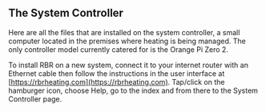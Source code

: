 ## The System Controller

Here are all the files that are installed on the system controller, a small computer located in the premises where heating is being managed. The only controller model currently catered for is the Orange Pi Zero 2.

To install RBR on a new system, connect it to your internet router with an Ethernet cable then follow the instructions in the user interface at [https://rbrheating.com](https://rbrheating.com). Tap/click on the hamburger icon, choose Help, go to the index and from there to the System Controller page.
